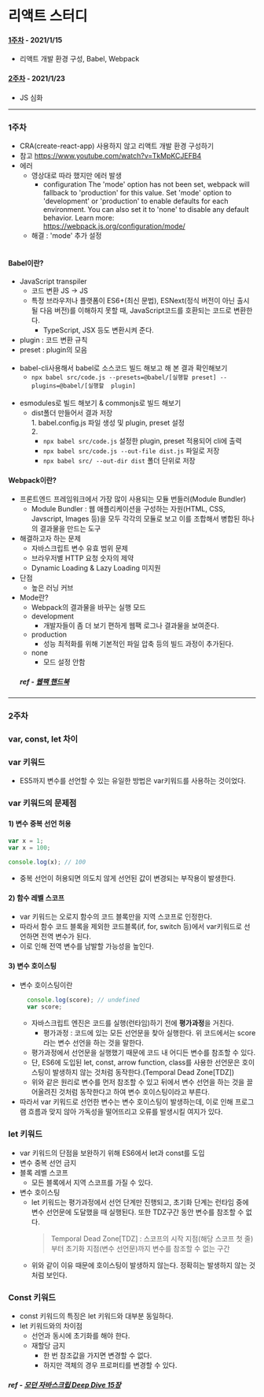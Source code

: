 # 리액트 스터디

#### [1주차](#1주차) - 2021/1/15
* 리액트 개발 환경 구성, Babel, Webpack
#### [2주차](#2주차) - 2021/1/23
* JS 심화

---
### 1주차
- CRA(create-react-app) 사용하지 않고 리액트 개발 환경 구성하기
- 참고 https://www.youtube.com/watch?v=TkMpKCJEFB4
- 에러
  - 영상대로 따라 했지만 에러 발생
    - configuration The 'mode' option has not been set, webpack will fallback to 'production' for this value. Set 'mode' option to 'development' or 'production' to enable defaults for each environment. You can also set it to 'none' to disable any default behavior. Learn more: https://webpack.js.org/configuration/mode/
  - 해결 : 'mode' 추가 설정
  <br/><br/>
#### Babel이란?
  - JavaScript transpiler
    - 코드 변환 JS -> JS
    - 특정 브라우저나 플랫폼이 ES6+(최신 문법), ESNext(정식 버전이 아닌 출시될 다음 버전)를 이해하지 못할 때, JavaScript코드를 호환되는 코드로 변환한다.
      - TypeScript, JSX 등도 변환시켜 준다.
  - plugin : 코드 변환 규칙
  - preset : plugin의 모음
  <br/><br/>
- babel-cli사용해서 babel로 소스코드 빌드 해보고 해 본 결과 확인해보기
  - `npx babel src/code.js --presets=@babel/[실행할 preset] --plugins=@babel/[실행할 
    plugin]`
  <br/><br/>
- esmodules로 빌드 해보기 & commonjs로 빌드 해보기 
  - dist폴더 만들어서 결과 저장
    <br/>1. babel.config.js 파일 생성 및 plugin, preset 설정
    <br/>2.
    - `npx babel src/code.js` 설정한 plugin, preset 적용되어 cli에 출력
    - `npx babel src/code.js --out-file dist.js` 파일로 저장
    - `npx babel src/ --out-dir dist` 폴더 단위로 저장
 #### Webpack이란?
   - 프론트엔드 프레임워크에서 가장 많이 사용되는 모듈 번들러(Module Bundler)
     - Module Bundler : 웹 애플리케이션을 구성하는 자원(HTML, CSS, Javscript, Images 등)을 모두 각각의 모듈로 보고 이를 조합해서 병합된 하나의 결과물을 만드는 도구
   - 해결하고자 하는 문제
     - 자바스크립트 변수 유효 범위 문제
     - 브라우저별 HTTP 요청 숫자의 제약
     - Dynamic Loading & Lazy Loading 미지원
   - 단점
     - 높은 러닝 커브
   - Mode란?
     - Webpack의 결과물을 바꾸는 실행 모드
     - development
       - 개발자들이 좀 더 보기 편하게 웹팩 로그나 결과물을 보여준다.
     - production
       - 성능 최적화를 위해 기본적인 파일 압축 등의 빌드 과정이 추가된다.
     - none
       - 모드 설정 안함
     ##### ref - <a href="https://joshua1988.github.io/webpack-guide/" target="_blank">웹팩 핸드북</a>
     
 ---
### 2주차
### var, const, let 차이
### var 키워드
  - ES5까지 변수를 선언할 수 있는 유일한 방법은 var키워드를 사용하는 것이었다.
### var 키워드의 문제점
#### 1) 변수 중복 선언 허용
  ```javascript
  var x = 1;
  var x = 100;

  console.log(x); // 100
  ```
  - 중복 선언이 허용되면 의도치 않게 선언된 값이 변경되는 부작용이 발생한다.
#### 2) 함수 레벨 스코프<br/>
  - var 키워드는 오로지 함수의 코드 블록만을 지역 스코프로 인정한다.
  - 따라서 함수 코드 블록을 제외한 코드블록(if, for, switch 등)에서 var키워드로 선언하면 전역 변수가 된다.
  - 이로 인해 전역 변수를 남발할 가능성을 높인다.
 #### 3) 변수 호이스팅
  - 변수 호이스팅이란
      ```javascript
        console.log(score); // undefined
        var score;
      ```
    - 자바스크립트 엔진은 코드를 실행(런타임)하기 전에 **평가과정**을 거친다.
      - 평가과정 : 코드에 있는 모든 선언문을 찾아 실행한다.
      위 코드에서는 score라는 변수 선언을 하는 것을 말한다.
    - 평가과정에서 선언문을 실행했기 때문에 코드 내 어디든 변수를 참조할 수 있다.
    - 단, ES6에 도입된 let, const, arrow function, class를 사용한 선언문은 호이스팅이 발생하지 않는 것처럼 동작한다.(Temporal Dead Zone[TDZ])
    - 위와 같은 원리로
      변수를 먼저 참조할 수 있고 뒤에서 변수 선언을 하는 것을
      끌어올려진 것처럼 동작한다고 하여 변수 호이스팅이라고 부른다. 
  - 따라서 var 키워드로 선언한 변수는 변수 호이스팅이 발생하는데,
    이로 인해 프로그램 흐름과 맞지 않아 가독성을 떨어뜨리고 오류를 발생시킬 여지가 있다.
    
  ### let 키워드
  - var 키워드의 단점을 보완하기 위해 ES6에서 let과 const를 도입
- 변수 중복 선언 금지
- 블록 레벨 스코프
    - 모든 블록에서 지역 스코프를 가질 수 있다.
- 변수 호이스팅
  - let 키워드는 평가과정에서 선언 단계만 진행되고, 초기화 단계는 런타임 중에 변수 선언문에 도달했을 때 실행된다.
    또한 TDZ구간 동안 변수를 참조할 수 없다.
    > Temporal Dead Zone[TDZ] : 스코프의 시작 지점(해당 스코프 첫 줄)부터 초기화 지점(변수 선언문)까지 변수를 참조할 수 없는 구간
  - 위와 같이 이유 때문에 호이스팅이 발생하지 않는다. 정확히는 발생하지 않는 것처럼 보인다.

 ### Const 키워드
  - const 키워드의 특징은 let 키워드와 대부분 동일하다.
  - let 키워드와의 차이점
      - 선언과 동시에 초기화를 해야 한다.
      - 재할당 금지
        - 한 번 참조값을 가지면 변경할 수 없다.
        - 하지만 객체의 경우 프로퍼티를 변경할 수 있다.
  ##### ref - <a href="http://www.yes24.com/Product/Goods/92742567" target="_blank">모던 자바스크립 Deep Dive 15장</a>



      
 









  
 
